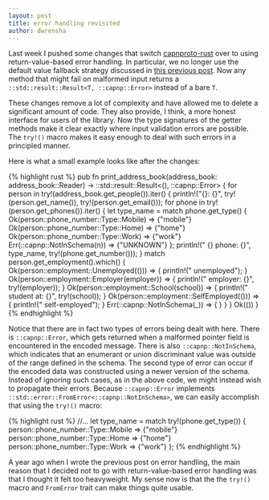 ```yaml
---
layout: post
title: error handling revisited
author: dwrensha
---
```



Last week I pushed some changes that
switch [capnproto-rust](https://www.github.com/dwrensha/capnproto-rust)
over to using return-value-based error handling.
In particular, we no longer use the
default value fallback strategy discussed in
[this previous post]({{site.baseurl}}/2014/04/06/error-handling.html).
Now any method that might fail on malformed
input returns a `::std::result::Result<T, ::capnp::Error>`
instead of a bare `T`.

These changes remove a lot of complexity and
have allowed me to delete a significant amount of code.
They also provide, I think, a more honest interface for
users of the library.
Now the type signatures of the getter methods
make it clear exactly where input validation errors
are possible.
The `try!()` macro makes it easy enough to deal
with such errors in a principled manner.

Here is what a small example looks like after the changes:

{% highlight rust %}
pub fn print_address_book(address_book: address_book::Reader)
                          -> ::std::result::Result<(), ::capnp::Error> {
    for person in try!(address_book.get_people()).iter() {
        println!("{}: {}", try!(person.get_name()),
                           try!(person.get_email()));
        for phone in try!(person.get_phones()).iter() {
            let type_name = match phone.get_type() {
                Ok(person::phone_number::Type::Mobile) => {"mobile"}
                Ok(person::phone_number::Type::Home) => {"home"}
                Ok(person::phone_number::Type::Work) => {"work"}
                Err(::capnp::NotInSchema(n)) => {"UNKNOWN"}
            };
            println!("  {} phone: {}", type_name, try!(phone.get_number()));
        }
        match person.get_employment().which() {
            Ok(person::employment::Unemployed(())) => {
                println!("  unemployed");
            }
            Ok(person::employment::Employer(employer)) => {
               println!("  employer: {}", try!(employer));
            }
            Ok(person::employment::School(school)) => {
                println!("  student at: {}", try!(school));
            }
            Ok(person::employment::SelfEmployed(())) => {
                println!("  self-employed");
            }
            Err(::capnp::NotInSchema(_)) => { }
        }
    }
    Ok(())
}
{% endhighlight %}


Notice that there are in fact two types of errors being dealt with here.
There is `::capnp::Error`, which gets returned
when a malformed pointer field is encountered in the encoded message.
There is also `::capnp::NotInSchema`, which indicates that
an enumerant or union discriminant value was
outside of the range defined in the schema.
The second type of error can occur if
the encoded data was constructed using a newer version of the schema.
Instead of ignoring such cases, as in the above code, we might instead
wish to propagate their errors.
Because `::capnp::Error` implements `::std::error::FromError<::capnp::NotInSchema>`,
we can easily accomplish that using the `try!()` macro:

{% highlight rust %}
            //...
            let type_name = match try!(phone.get_type()) {
                person::phone_number::Type::Mobile => {"mobile"}
                person::phone_number::Type::Home => {"home"}
                person::phone_number::Type::Work => {"work"}
            };
{% endhighlight %}


A year ago when I wrote the previous post on error handling,
the main reason that I decided not to go with return-value-based
error handling was that I thought it felt too heavyweight.
My sense now is that the the `try!()` macro and `FromError` trait
can make things quite usable.



